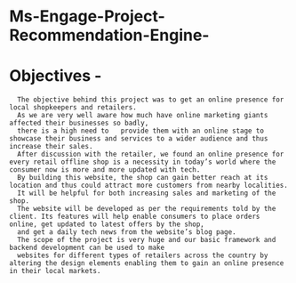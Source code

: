 # Ms-Engage-Project-Recommendation-Engine-

# Objectives - 
      The objective behind this project was to get an online presence for local shopkeepers and retailers. 
      As we are very well aware how much have online marketing giants affected their businesses so badly, 
      there is a high need to   provide them with an online stage to showcase their business and services to a wider audience and thus increase their sales. 
      After discussion with the retailer, we found an online presence for every retail offline shop is a necessity in today’s world where the consumer now is more and more updated with tech.  
      By building this website, the shop can gain better reach at its location and thus could attract more customers from nearby localities. 
      It will be helpful for both increasing sales and marketing of the shop. 
      The website will be developed as per the requirements told by the client. Its features will help enable consumers to place orders online, get updated to latest offers by the shop, 
      and get a daily tech news from the website’s blog page. 
      The scope of the project is very huge and our basic framework and backend development can be used to make 
      websites for different types of retailers across the country by altering the design elements enabling them to gain an online presence in their local markets.    
